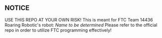 ## NOTICE
USE THIS REPO AT YOUR OWN RISK! This is meant for FTC Team 14436 Roaring Robotic's robot: *Name to be determined*
Please refer to the official repo in order to utilize FTC programming effectively!
